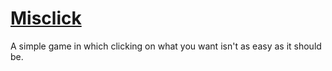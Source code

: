 # [Misclick](https://amin-pro.github.io/misclick)

A simple game in which clicking on what you want isn't as easy as it should be.
